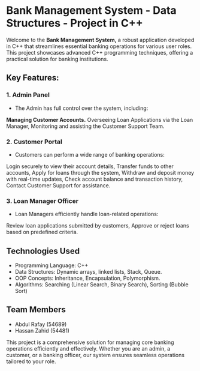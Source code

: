 # Bank Management System - Data Structures - Project in C++

Welcome to the **Bank Management System,** a robust application developed in C++ that streamlines essential banking operations for various user roles. This project showcases advanced C++ programming techniques, offering a practical solution for banking institutions.

## Key Features:
### 1. Admin Panel
- The Admin has full control over the system, including:

**Managing Customer Accounts.**
Overseeing Loan Applications via the Loan Manager, Monitoring and assisting the Customer Support Team.

### 2. Customer Portal
- Customers can perform a wide range of banking operations:
 
Login securely to view their account details, Transfer funds to other accounts, Apply for loans through the system, Withdraw and deposit money with real-time updates, Check account balance and transaction history, Contact Customer Support for assistance.

### 3. Loan Manager Officer
- Loan Managers efficiently handle loan-related operations:
 
Review loan applications submitted by customers, Approve or reject loans based on predefined criteria.

## Technologies Used
- Programming Language: C++
- Data Structures: Dynamic arrays, linked lists, Stack, Queue.
- OOP Concepts: Inheritance, Encapsulation, Polymorphism.
- Algorithms: Searching (Linear Search, Binary Search), Sorting (Bubble Sort)

## Team Members
- Abdul Rafay (54689)
- Hassan Zahid (54481)


This project is a comprehensive solution for managing core banking operations efficiently and effectively. Whether you are an admin, a customer, or a banking officer, our system ensures seamless operations tailored to your role.
